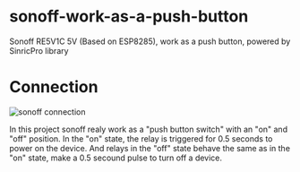 # sonoff-work-as-a-push-button
Sonoff RE5V1C 5V (Based on ESP8285), work as a push button, powered by SinricPro library

# Connection
![sonoff connection](https://user-images.githubusercontent.com/77229506/110124905-098bea00-7e06-11eb-8299-4438df0a30cc.jpg)

In this project sonoff realy work as a "push button switch" with an "on" and "off" position. 
In the "on" state, the relay is triggered for 0.5 seconds to power on the device.
And relays in the "off" state behave the same as in the "on" state, make a 0.5 secound pulse to turn off a device. 
